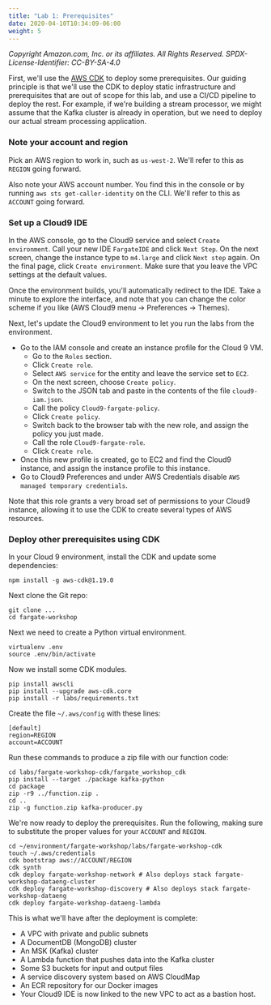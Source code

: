 ```yaml
---
title: "Lab 1: Prerequisites"
date: 2020-04-10T10:34:09-06:00
weight: 5
---
```


_Copyright Amazon.com, Inc. or its affiliates. All Rights Reserved. SPDX-License-Identifier: CC-BY-SA-4.0_

First, we'll use the [AWS CDK](https://docs.aws.amazon.com/cdk/latest/guide/home.html) to deploy some prerequisites.  Our guiding principle is that we'll use the CDK to deploy static infrastructure and prerequisites that are out of scope for this lab, and use a CI/CD pipeline to deploy the rest.  For example, if we're building a stream processor, we might assume that the Kafka cluster is already in operation, but we need to deploy our actual stream processing application.

### Note your account and region

Pick an AWS region to work in, such as `us-west-2`.  We'll refer to this as `REGION` going forward.

Also note your AWS account number.  You find this in the console or by running `aws sts get-caller-identity` on the CLI.  We'll refer to this as `ACCOUNT` going forward.

### Set up a Cloud9 IDE

In the AWS console, go to the Cloud9 service and select `Create environment`.  Call your new IDE `FargateIDE` and click `Next Step`.  On the next screen, change the instance type to `m4.large` and click `Next step` again.  On the final page, click `Create environment`.  Make sure that you leave the VPC settings at the default values.

Once the environment builds, you'll automatically redirect to the IDE.  Take a minute to explore the interface, and note that you can change the color scheme if you like (AWS Cloud9 menu -> Preferences -> Themes).

Next, let's update the Cloud9 environment to let you run the labs from the environment.

* Go to the IAM console and create an instance profile for the Cloud 9 VM.  
    * Go to the `Roles` section.
    * Click `Create role`.
    * Select `AWS service` for the entity and leave the service set to `EC2`.
    * On the next screen, choose `Create policy`.
    * Switch to the JSON tab and paste in the contents of the file `cloud9-iam.json`.
    * Call the policy `Cloud9-fargate-policy`.
    * Click `Create policy`.
    * Switch back to the browser tab with the new role, and assign the policy you just made.
    * Call the role `Cloud9-fargate-role`.
    * Click `Create role`.
* Once this new profile is created, go to EC2 and find the Cloud9 instance, and assign the instance profile to this instance.
* Go to Cloud9 Preferences and under AWS Credentials disable `AWS managed temporary credentials`.  

Note that this role grants a very broad set of permissions to your Cloud9 instance, allowing it to use the CDK to create several types of AWS resources.

### Deploy other prerequisites using CDK

In your Cloud 9 environment, install the CDK and update some dependencies:

    npm install -g aws-cdk@1.19.0

Next clone the Git repo:

    git clone ...
    cd fargate-workshop

Next we need to create a Python virtual environment.

    virtualenv .env
    source .env/bin/activate

Now we install some CDK modules.

    pip install awscli
    pip install --upgrade aws-cdk.core
    pip install -r labs/requirements.txt

Create the file `~/.aws/config` with these lines:

    [default]
    region=REGION
    account=ACCOUNT

Run these commands to produce a zip file with our function code:

    cd labs/fargate-workshop-cdk/fargate_workshop_cdk
    pip install --target ./package kafka-python
    cd package
    zip -r9 ../function.zip .
    cd ..
    zip -g function.zip kafka-producer.py

We're now ready to deploy the prerequisites.  Run the following, making sure to substitute the proper values for your `ACCOUNT` and `REGION`.

    cd ~/environment/fargate-workshop/labs/fargate-workshop-cdk
    touch ~/.aws/credentials
    cdk bootstrap aws://ACCOUNT/REGION
    cdk synth
    cdk deploy fargate-workshop-network # Also deploys stack fargate-workshop-dataeng-cluster 
    cdk deploy fargate-workshop-discovery # Also deploys stack fargate-workshop-dataeng
    cdk deploy fargate-workshop-dataeng-lambda

This is what we'll have after the deployment is complete:

* A VPC with private and public subnets
* A DocumentDB (MongoDB) cluster
* An MSK (Kafka) cluster
* A Lambda function that pushes data into the Kafka cluster
* Some S3 buckets for input and output files
* A service discovery system based on AWS CloudMap
* An ECR repository for our Docker images
* Your Cloud9 IDE is now linked to the new VPC to act as a bastion host.
